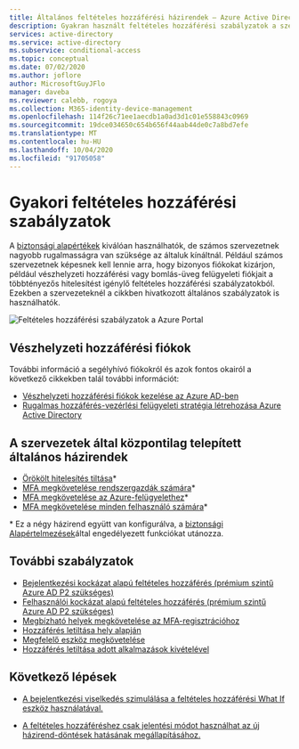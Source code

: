 ```yaml
---
title: Általános feltételes hozzáférési házirendek – Azure Active Directory
description: Gyakran használt feltételes hozzáférési szabályzatok a szervezeteknél
services: active-directory
ms.service: active-directory
ms.subservice: conditional-access
ms.topic: conceptual
ms.date: 07/02/2020
ms.author: joflore
author: MicrosoftGuyJFlo
manager: daveba
ms.reviewer: calebb, rogoya
ms.collection: M365-identity-device-management
ms.openlocfilehash: 114f26c71ee1aecdb1a0ad3d1c01e558843c0969
ms.sourcegitcommit: 19dce034650c654b656f44aab44de0c7a8bd7efe
ms.translationtype: MT
ms.contentlocale: hu-HU
ms.lasthandoff: 10/04/2020
ms.locfileid: "91705058"
---
```

# <a name="common-conditional-access-policies"></a>Gyakori feltételes hozzáférési szabályzatok

A [biztonsági alapértékek](../fundamentals/concept-fundamentals-security-defaults.md) kiválóan használhatók, de számos szervezetnek nagyobb rugalmasságra van szüksége az általuk kínáltnál. Például számos szervezetnek képesnek kell lennie arra, hogy bizonyos fiókokat kizárjon, például vészhelyzeti hozzáférési vagy bomlás-üveg felügyeleti fiókjait a többtényezős hitelesítést igénylő feltételes hozzáférési szabályzatokból. Ezekben a szervezeteknél a cikkben hivatkozott általános szabályzatok is használhatók.

![Feltételes hozzáférési szabályzatok a Azure Portal](./media/concept-conditional-access-policy-common/conditional-access-policies-azure-ad-listing.png)

## <a name="emergency-access-accounts"></a>Vészhelyzeti hozzáférési fiókok

További információ a segélyhívó fiókokról és azok fontos okairól a következő cikkekben talál további információt: 

* [Vészhelyzeti hozzáférési fiókok kezelése az Azure AD-ben](../users-groups-roles/directory-emergency-access.md)
* [Rugalmas hozzáférés-vezérlési felügyeleti stratégia létrehozása Azure Active Directory](../authentication/concept-resilient-controls.md)

## <a name="typical-policies-deployed-by-organizations"></a>A szervezetek által központilag telepített általános házirendek

* [Örökölt hitelesítés tiltása](howto-conditional-access-policy-block-legacy.md)\*
* [MFA megkövetelése rendszergazdák számára](howto-conditional-access-policy-admin-mfa.md)\*
* [MFA megkövetelése az Azure-felügyelethez](howto-conditional-access-policy-azure-management.md)\*
* [MFA megkövetelése minden felhasználó számára](howto-conditional-access-policy-all-users-mfa.md)\*

\* Ez a négy házirend együtt van konfigurálva, a [biztonsági Alapértelmezések](../fundamentals/concept-fundamentals-security-defaults.md)által engedélyezett funkciókat utánozza.

## <a name="additional-policies"></a>További szabályzatok

* [Bejelentkezési kockázat alapú feltételes hozzáférés (prémium szintű Azure AD P2 szükséges)](howto-conditional-access-policy-risk.md)
* [Felhasználói kockázat alapú feltételes hozzáférés (prémium szintű Azure AD P2 szükséges)](howto-conditional-access-policy-risk-user.md)
* [Megbízható helyek megkövetelése az MFA-regisztrációhoz](howto-conditional-access-policy-registration.md)
* [Hozzáférés letiltása hely alapján](howto-conditional-access-policy-location.md)
* [Megfelelő eszköz megkövetelése](howto-conditional-access-policy-compliant-device.md)
* [Hozzáférés letiltása adott alkalmazások kivételével](howto-conditional-access-policy-block-access.md)

## <a name="next-steps"></a>Következő lépések

- [A bejelentkezési viselkedés szimulálása a feltételes hozzáférési What If eszköz használatával.](troubleshoot-conditional-access-what-if.md)

- [A feltételes hozzáféréshez csak jelentési módot használhat az új házirend-döntések hatásának megállapításához.](concept-conditional-access-report-only.md)
